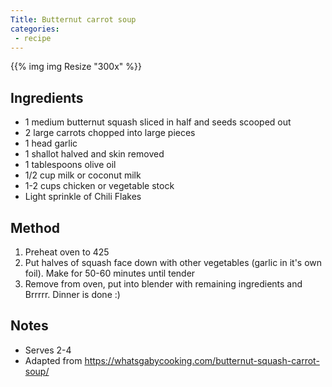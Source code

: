 ```yaml
---
Title: Butternut carrot soup
categories:
 - recipe
---
```

{{% img img Resize "300x" %}}

## Ingredients
* 1 medium butternut squash sliced in half and seeds scooped out
* 2 large carrots chopped into large pieces
* 1 head garlic
* 1 shallot halved and skin removed
* 1 tablespoons olive oil
* 1/2 cup milk or coconut milk
* 1-2 cups chicken or vegetable stock
* Light sprinkle of Chili Flakes

## Method
1. Preheat oven to 425
2. Put halves of squash face down with other vegetables (garlic in it's own foil).  Make for 50-60 minutes until tender
3. Remove from oven, put into blender with remaining ingredients and Brrrrr.  Dinner is done :)

## Notes
* Serves 2-4
* Adapted from https://whatsgabycooking.com/butternut-squash-carrot-soup/